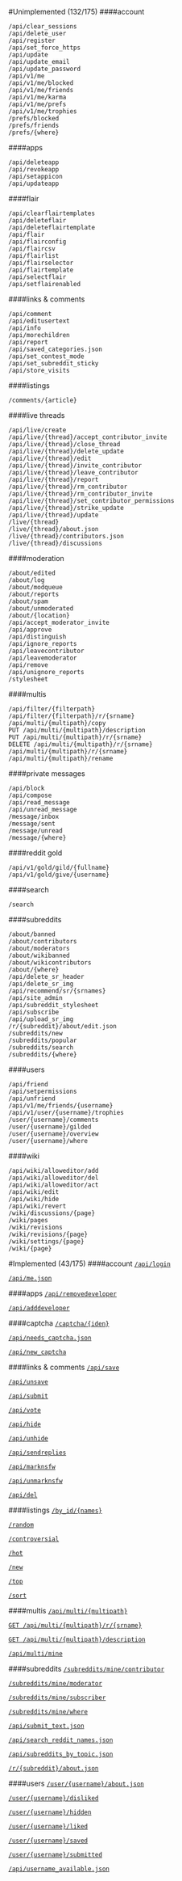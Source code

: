 <!--- Generated 2014-08-20 at 22:00:46 EDT. Use ./gradlew :endpoints:update to update. DO NOT MODIFY DIRECTLY -->
#Unimplemented (132/175)
####account
~~~
/api/clear_sessions
/api/delete_user
/api/register
/api/set_force_https
/api/update
/api/update_email
/api/update_password
/api/v1/me
/api/v1/me/blocked
/api/v1/me/friends
/api/v1/me/karma
/api/v1/me/prefs
/api/v1/me/trophies
/prefs/blocked
/prefs/friends
/prefs/{where}
~~~

####apps
~~~
/api/deleteapp
/api/revokeapp
/api/setappicon
/api/updateapp
~~~

####flair
~~~
/api/clearflairtemplates
/api/deleteflair
/api/deleteflairtemplate
/api/flair
/api/flairconfig
/api/flaircsv
/api/flairlist
/api/flairselector
/api/flairtemplate
/api/selectflair
/api/setflairenabled
~~~

####links & comments
~~~
/api/comment
/api/editusertext
/api/info
/api/morechildren
/api/report
/api/saved_categories.json
/api/set_contest_mode
/api/set_subreddit_sticky
/api/store_visits
~~~

####listings
~~~
/comments/{article}
~~~

####live threads
~~~
/api/live/create
/api/live/{thread}/accept_contributor_invite
/api/live/{thread}/close_thread
/api/live/{thread}/delete_update
/api/live/{thread}/edit
/api/live/{thread}/invite_contributor
/api/live/{thread}/leave_contributor
/api/live/{thread}/report
/api/live/{thread}/rm_contributor
/api/live/{thread}/rm_contributor_invite
/api/live/{thread}/set_contributor_permissions
/api/live/{thread}/strike_update
/api/live/{thread}/update
/live/{thread}
/live/{thread}/about.json
/live/{thread}/contributors.json
/live/{thread}/discussions
~~~

####moderation
~~~
/about/edited
/about/log
/about/modqueue
/about/reports
/about/spam
/about/unmoderated
/about/{location}
/api/accept_moderator_invite
/api/approve
/api/distinguish
/api/ignore_reports
/api/leavecontributor
/api/leavemoderator
/api/remove
/api/unignore_reports
/stylesheet
~~~

####multis
~~~
/api/filter/{filterpath}
/api/filter/{filterpath}/r/{srname}
/api/multi/{multipath}/copy
PUT /api/multi/{multipath}/description
PUT /api/multi/{multipath}/r/{srname}
DELETE /api/multi/{multipath}/r/{srname}
/api/multi/{multipath}/r/{srname}
/api/multi/{multipath}/rename
~~~

####private messages
~~~
/api/block
/api/compose
/api/read_message
/api/unread_message
/message/inbox
/message/sent
/message/unread
/message/{where}
~~~

####reddit gold
~~~
/api/v1/gold/gild/{fullname}
/api/v1/gold/give/{username}
~~~

####search
~~~
/search
~~~

####subreddits
~~~
/about/banned
/about/contributors
/about/moderators
/about/wikibanned
/about/wikicontributors
/about/{where}
/api/delete_sr_header
/api/delete_sr_img
/api/recommend/sr/{srnames}
/api/site_admin
/api/subreddit_stylesheet
/api/subscribe
/api/upload_sr_img
/r/{subreddit}/about/edit.json
/subreddits/new
/subreddits/popular
/subreddits/search
/subreddits/{where}
~~~

####users
~~~
/api/friend
/api/setpermissions
/api/unfriend
/api/v1/me/friends/{username}
/api/v1/user/{username}/trophies
/user/{username}/comments
/user/{username}/gilded
/user/{username}/overview
/user/{username}/where
~~~

####wiki
~~~
/api/wiki/alloweditor/add
/api/wiki/alloweditor/del
/api/wiki/alloweditor/act
/api/wiki/edit
/api/wiki/hide
/api/wiki/revert
/wiki/discussions/{page}
/wiki/pages
/wiki/revisions
/wiki/revisions/{page}
/wiki/settings/{page}
/wiki/{page}
~~~

#Implemented (43/175)
####account
[`/api/login`](https://github.com/thatJavaNerd/JRAW/blob/master/src/main/java/net/dean/jraw/RedditClient.java#L138)

[`/api/me.json`](https://github.com/thatJavaNerd/JRAW/blob/master/src/main/java/net/dean/jraw/RedditClient.java#L174)

####apps
[`/api/removedeveloper`](https://github.com/thatJavaNerd/JRAW/blob/master/src/main/java/net/dean/jraw/models/LoggedInAccount.java#L206)

[`/api/adddeveloper`](https://github.com/thatJavaNerd/JRAW/blob/master/src/main/java/net/dean/jraw/models/LoggedInAccount.java#L197)

####captcha
[`/captcha/{iden}`](https://github.com/thatJavaNerd/JRAW/blob/master/src/main/java/net/dean/jraw/RedditClient.java#L241)

[`/api/needs_captcha.json`](https://github.com/thatJavaNerd/JRAW/blob/master/src/main/java/net/dean/jraw/RedditClient.java#L204)

[`/api/new_captcha`](https://github.com/thatJavaNerd/JRAW/blob/master/src/main/java/net/dean/jraw/RedditClient.java#L220)

####links & comments
[`/api/save`](https://github.com/thatJavaNerd/JRAW/blob/master/src/main/java/net/dean/jraw/models/LoggedInAccount.java#L128)

[`/api/unsave`](https://github.com/thatJavaNerd/JRAW/blob/master/src/main/java/net/dean/jraw/models/LoggedInAccount.java#L128)

[`/api/submit`](https://github.com/thatJavaNerd/JRAW/blob/master/src/main/java/net/dean/jraw/models/LoggedInAccount.java#L29)

[`/api/vote`](https://github.com/thatJavaNerd/JRAW/blob/master/src/main/java/net/dean/jraw/models/LoggedInAccount.java#L84)

[`/api/hide`](https://github.com/thatJavaNerd/JRAW/blob/master/src/main/java/net/dean/jraw/models/LoggedInAccount.java#L215)

[`/api/unhide`](https://github.com/thatJavaNerd/JRAW/blob/master/src/main/java/net/dean/jraw/models/LoggedInAccount.java#L215)

[`/api/sendreplies`](https://github.com/thatJavaNerd/JRAW/blob/master/src/main/java/net/dean/jraw/models/LoggedInAccount.java#L135)

[`/api/marknsfw`](https://github.com/thatJavaNerd/JRAW/blob/master/src/main/java/net/dean/jraw/models/LoggedInAccount.java#L146)

[`/api/unmarknsfw`](https://github.com/thatJavaNerd/JRAW/blob/master/src/main/java/net/dean/jraw/models/LoggedInAccount.java#L146)

[`/api/del`](https://github.com/thatJavaNerd/JRAW/blob/master/src/main/java/net/dean/jraw/models/LoggedInAccount.java#L162)

####listings
[`/by_id/{names}`](https://github.com/thatJavaNerd/JRAW/blob/master/src/main/java/net/dean/jraw/pagination/SpecificPaginator.java#L25)

[`/random`](https://github.com/thatJavaNerd/JRAW/blob/master/src/main/java/net/dean/jraw/RedditClient.java#L314)

[`/controversial`](https://github.com/thatJavaNerd/JRAW/blob/master/src/main/java/net/dean/jraw/pagination/SimplePaginator.java#L23)

[`/hot`](https://github.com/thatJavaNerd/JRAW/blob/master/src/main/java/net/dean/jraw/pagination/SimplePaginator.java#L23)

[`/new`](https://github.com/thatJavaNerd/JRAW/blob/master/src/main/java/net/dean/jraw/pagination/SimplePaginator.java#L23)

[`/top`](https://github.com/thatJavaNerd/JRAW/blob/master/src/main/java/net/dean/jraw/pagination/SimplePaginator.java#L23)

[`/sort`](https://github.com/thatJavaNerd/JRAW/blob/master/src/main/java/net/dean/jraw/pagination/SimplePaginator.java#L23)

####multis
[`/api/multi/{multipath}`](https://github.com/thatJavaNerd/JRAW/blob/master/src/main/java/net/dean/jraw/RedditClient.java#L292)

[`GET /api/multi/{multipath}/r/{srname}`](https://github.com/thatJavaNerd/JRAW/blob/master/src/main/java/net/dean/jraw/RedditClient.java#L292)

[`GET /api/multi/{multipath}/description`](https://github.com/thatJavaNerd/JRAW/blob/master/src/main/java/net/dean/jraw/RedditClient.java#L307)

[`/api/multi/mine`](https://github.com/thatJavaNerd/JRAW/blob/master/src/main/java/net/dean/jraw/models/LoggedInAccount.java#L222)

####subreddits
[`/subreddits/mine/contributor`](https://github.com/thatJavaNerd/JRAW/blob/master/src/main/java/net/dean/jraw/pagination/MySubredditsPaginator.java#L31)

[`/subreddits/mine/moderator`](https://github.com/thatJavaNerd/JRAW/blob/master/src/main/java/net/dean/jraw/pagination/MySubredditsPaginator.java#L31)

[`/subreddits/mine/subscriber`](https://github.com/thatJavaNerd/JRAW/blob/master/src/main/java/net/dean/jraw/pagination/MySubredditsPaginator.java#L31)

[`/subreddits/mine/where`](https://github.com/thatJavaNerd/JRAW/blob/master/src/main/java/net/dean/jraw/pagination/MySubredditsPaginator.java#L31)

[`/api/submit_text.json`](https://github.com/thatJavaNerd/JRAW/blob/master/src/main/java/net/dean/jraw/RedditClient.java#L328)

[`/api/search_reddit_names.json`](https://github.com/thatJavaNerd/JRAW/blob/master/src/main/java/net/dean/jraw/RedditClient.java#L359)

[`/api/subreddits_by_topic.json`](https://github.com/thatJavaNerd/JRAW/blob/master/src/main/java/net/dean/jraw/RedditClient.java#L339)

[`/r/{subreddit}/about.json`](https://github.com/thatJavaNerd/JRAW/blob/master/src/main/java/net/dean/jraw/RedditClient.java#L274)

####users
[`/user/{username}/about.json`](https://github.com/thatJavaNerd/JRAW/blob/master/src/main/java/net/dean/jraw/RedditClient.java#L258)

[`/user/{username}/disliked`](https://github.com/thatJavaNerd/JRAW/blob/master/src/main/java/net/dean/jraw/pagination/UserPaginatorSubmission.java#L31)

[`/user/{username}/hidden`](https://github.com/thatJavaNerd/JRAW/blob/master/src/main/java/net/dean/jraw/pagination/UserPaginatorSubmission.java#L31)

[`/user/{username}/liked`](https://github.com/thatJavaNerd/JRAW/blob/master/src/main/java/net/dean/jraw/pagination/UserPaginatorSubmission.java#L31)

[`/user/{username}/saved`](https://github.com/thatJavaNerd/JRAW/blob/master/src/main/java/net/dean/jraw/pagination/UserPaginatorSubmission.java#L31)

[`/user/{username}/submitted`](https://github.com/thatJavaNerd/JRAW/blob/master/src/main/java/net/dean/jraw/pagination/UserPaginatorSubmission.java#L31)

[`/api/username_available.json`](https://github.com/thatJavaNerd/JRAW/blob/master/src/main/java/net/dean/jraw/RedditClient.java#L279)

